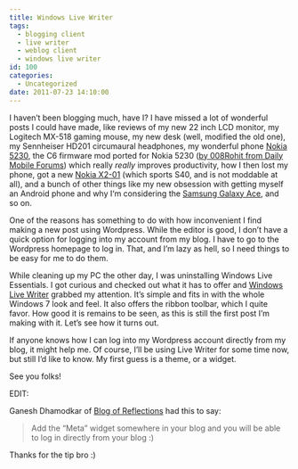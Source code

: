```yaml
---
title: Windows Live Writer
tags:
  - blogging client
  - live writer
  - weblog client
  - windows live writer
id: 100
categories:
  - Uncategorized
date: 2011-07-23 14:10:00
---
```


I haven’t been blogging much, have I? I have missed a lot of wonderful posts I could have made, like reviews of my new 22 inch LCD monitor, my Logitech MX-518 gaming mouse, my new desk (well, modified the old one), my Sennheiser HD201 circumaural headphones, my wonderful phone [Nokia 5230](http://www.gsmarena.com/nokia_5230-review-427.php), the C6 firmware mod ported for Nokia 5230 ([by 008Rohit from Daily Mobile Forums](http://forum.dailymobile.se/index.php?topic=27688)) which really _really_ improves productivity, how I then lost my phone, got a new [Nokia X2-01](http://www.gsmarena.com/nokia_x2_01-review-563.php) (which sports S40, and is not moddable at all), and a bunch of other things like my new obsession with getting myself an Android phone and why I‘m considering the [Samsung Galaxy Ace](http://www.gsmarena.com/samsung_galaxy_ace_s5830-review-573.php), and so on.

One of the reasons has something to do with how inconvenient I find making a new post using Wordpress. While the editor is good, I don’t have a quick option for logging into my account from my blog. I have to go to the Wordpress homepage to log in. That, and I’m lazy as hell, so I need things to be easy for me to do them.

While cleaning up my PC the other day, I was uninstalling Windows Live Essentials. I got curious and checked out what it has to offer and [Windows Live Writer](http://explore.live.com/windows-live-writer?os=other) grabbed my attention. It’s simple and fits in with the whole Windows 7 look and feel. It also offers the ribbon toolbar, which I quite favor. How good it is remains to be seen, as this is still the first post I’m making with it. Let’s see how it turns out.

If anyone knows how I can log into my Wordpress account directly from my blog, it might help me. Of course, I’ll be using Live Writer for some time now, but still I’d like to know. My first guess is a theme, or a widget.

See you folks!

EDIT:

Ganesh Dhamodkar of [Blog of Reflections](http://blogofreflections.wordpress.com/) had this to say:

> Add the “Meta” widget somewhere in your blog and you will be able to log in directly from your blog :)

Thanks for the tip bro :)